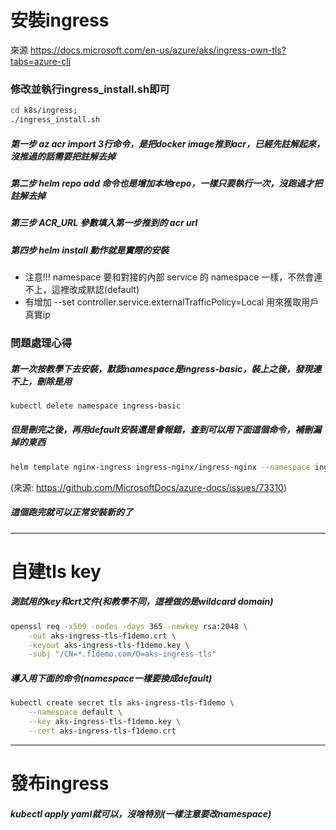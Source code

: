 # 安裝ingress

來源 https://docs.microsoft.com/en-us/azure/aks/ingress-own-tls?tabs=azure-cli

### 修改並執行ingress_install.sh即可

```sh
cd k8s/ingress;
./ingress_install.sh
```

##### 第一步 az acr import 3行命令，是把docker image推到acr，已經先註解起來，沒推過的話需要把註解去掉
##### 第二步 helm repo add 命令也是增加本地repo，一樣只要執行一次，沒跑過才把註解去掉
##### 第三步 ACR_URL 參數填入第一步推到的 acr url
##### 第四步 helm install 動作就是實際的安裝
 - 注意!!! namespace 要和對接的內部 service 的 namespace 一樣，不然會連不上，這裡改成默認(default)
 - 有增加 --set controller.service.externalTrafficPolicy=Local 用來獲取用戶真實ip

### 問題處理心得
##### 第一次按教學下去安裝，默認namespace是ingress-basic，裝上之後，發現連不上，刪除是用

```sh
kubectl delete namespace ingress-basic
```

##### 但是刪完之後，再用default安裝還是會報錯，查到可以用下面這個命令，補刪漏掉的東西

```sh
helm template nginx-ingress ingress-nginx/ingress-nginx --namespace ingress-nginx-internal | kubectl delete -f -
```
(來源: https://github.com/MicrosoftDocs/azure-docs/issues/73310)

##### 這個跑完就可以正常安裝新的了

---

# 自建tls key
##### 測試用的key和crt文件(和教學不同，這裡做的是wildcard domain)

```sh
openssl req -x509 -nodes -days 365 -newkey rsa:2048 \
    -out aks-ingress-tls-f1demo.crt \
    -keyout aks-ingress-tls-f1demo.key \
    -subj "/CN=*.f1demo.com/O=aks-ingress-tls"
```


##### 導入用下面的命令(namespace一樣要換成default)

```sh
kubectl create secret tls aks-ingress-tls-f1demo \
    --namespace default \
    --key aks-ingress-tls-f1demo.key \
    --cert aks-ingress-tls-f1demo.crt
```
---

# 發布ingress

##### kubectl apply yaml就可以，沒啥特別(一樣注意要改namespace)
